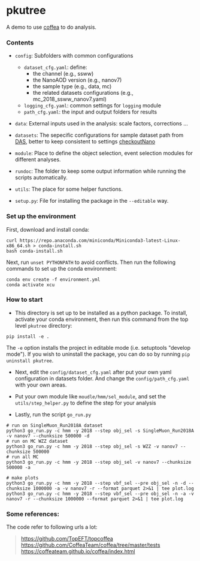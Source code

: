 # pkutree

A demo to use [coffea](https://github.com/CoffeaTeam/coffea) to do analysis.

### Contents
- `config`: Subfolders with common configurations
   - `dataset_cfg.yaml`: define:
     - the channel (e.g., ssww)
     - the NanoAOD version (e.g., nanov7)
     - the sample type (e.g., data, mc)
     - the related datasets configurations (e.g., mc_2018_ssww_nanov7.yaml)
   - `logging_cfg.yaml`: common settings for `logging` module
   - `path_cfg.yaml`: the input and output folders for results

- `data`: External inputs used in the analysis: scale factors, corrections ...

- `datasets`: The sepecific configurations for sample dataset path from [DAS](https://cmsweb.cern.ch/das/), better to keep consistent to settings [checkoutNano](https://github.com/PKU-Hep-Group/checkoutNano/tree/main/datasets)
  
- `module`: Place to define the object selection, event selection modules for different analyses.

- `rundoc`: The folder to keep some output information while running the scripts automatically.

- `utils`: The place for some helper functions.

- `setup.py`: File for installing the package in the `--editable` way.

### Set up the environment 

First, download and install conda:
```
curl https://repo.anaconda.com/miniconda/Miniconda3-latest-Linux-x86_64.sh > conda-install.sh
bash conda-install.sh
```
Next, run `unset PYTHONPATH` to avoid conflicts. Then run the following commands to set up the conda environment:    
```
conda env create -f environment.yml
conda activate xcu
```

### How to start

- This directory is set up to be installed as a python package. To install, activate your conda environment, then run this command from the top level `pkutree` directory:
```
pip install -e .
```
The `-e` option installs the project in editable mode (i.e. setuptools "develop mode"). If you wish to uninstall the package, you can do so by running `pip uninstall pkutree`.

- Next, edit the `config/dataset_cfg.yaml` after put your own yaml configuration in datasets folder. And change the `config/path_cfg.yaml` with your own areas.
  
- Put your own module like `moudle/hmm/sel_module`, and set the `utils/step_helper.py` to define the step for your analysis
  
- Lastly, run the script `go_run.py`


```
# run on SingleMuon_Run2018A dataset
python3 go_run.py -c hmm -y 2018 --step obj_sel -s SingleMuon_Run2018A -v nanov7 --chunksize 500000 -d 
# run on MC WZZ dataset
python3 go_run.py -c hmm -y 2018 --step obj_sel -s WZZ -v nanov7 --chunksize 500000
# run all MC
python3 go_run.py -c hmm -y 2018 --step obj_sel -v nanov7 --chunksize 500000 -a

# make plots
python3 go_run.py -c hmm -y 2018 --step vbf_sel --pre obj_sel -n -d --chunksize 1000000 -a -v nanov7 -r --format parquet 2>&1 | tee plot.log
python3 go_run.py -c hmm -y 2018 --step vbf_sel --pre obj_sel -n -a -v nanov7 -r --chunksize 1000000 --format parquet 2>&1 | tee plot.log
```


### Some references:

The code refer to following urls a lot:
> https://github.com/TopEFT/topcoffea
> https://github.com/CoffeaTeam/coffea/tree/master/tests
> https://coffeateam.github.io/coffea/index.html
